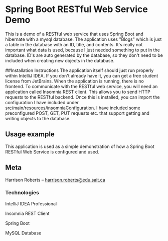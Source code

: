 # Spring Boot RESTful Web Service Demo
This is a demo of a RESTful web service that uses Spring Boot and hibernate with a mysql database.
The application uses "Blogs" which is just a table in the database with an ID, title, and contents. It's really not
important what data is used, because I just needed something to put in the database. ID's are auto generated by the
database, so they don't need to be included when creating new objects in the database.


##Installation Instructions
The application itself should just run properly within IntelliJ IDEA. If you don't already have it, you can get a free 
student license from JetBrains. When the application is running, there is no frontend. To communicate with the RESTful
web service, you will need an application called Insomnia REST client. This allows you to send HTTP requests to the RESTful backend.
Once this is installed, you can import the configuration I have included under src/main/resources/insomniaConfiguration.
I have included some preconfigured POST, GET, PUT requests etc. that support getting and writing objects to the database.

## Usage example

This application is used as a simple demonstration of how a Spring Boot RESTful Web Service is configured and used.

## Meta

Harrison Roberts – harrison.roberts@edu.sait.ca

### Technologies
IntelliJ IDEA Professional

Insomnia REST Client

Spring Boot

MySQL Database